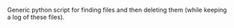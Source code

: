 Generic python script for finding files and then deleting them (while keeping a log of these files).
